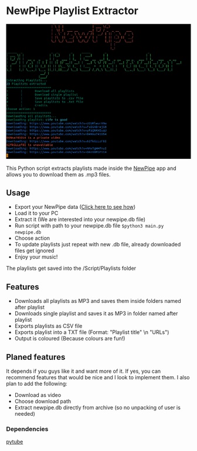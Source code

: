 # NewPipe Playlist Extractor

![NewPipe Playlist Extractor](/Screenshots/Screenshot_Extractor.png)

This Python script extracts playlists made inside the [NewPipe]('https://newpipe.net/') app and allows you to download them as .mp3 files.

## Usage
- Export your NewPipe data ([Click here to see how]('https://newpipe.net/FAQ/tutorials/import-export-data/'))
- Load it to your PC
- Extract it (We are interested into your newpipe.db file)
- Run script with path to your newpipe.db file ``$python3 main.py newpipe.db``
- Choose action
- To update playlists just repeat with new .db file, already downloaded files get ignored
- Enjoy your music!

The playlists get saved into the /Script/Playlists folder

## Features
- Downloads all playlists as MP3 and saves them inside folders named after playlist
- Downloads single playlist and saves it as MP3 in folder named after playlist
- Exports playlists as CSV file
- Exports playlist into a TXT file (Format: "Playlist title" \n "URLs")
- Output is coloured (Because colours are fun!)

## Planed features
It depends if you guys like it and want more of it. If yes, you can recommend features that would be nice and I look to implement them.
I also plan to add the following:
- Download as video
- Choose download path
- Extract newpipe.db directly from archive (so no unpacking of user is needed)

### Dependencies
[pytube]('https://pypi.org/project/pytube/')
